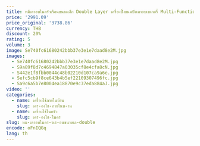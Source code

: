 ```yaml
---
title: หมีเตาอบในครัวเรือนขนาดเล็ก Double Layer เครื่องปิ้งขนมปังเตาอบเบเกอรี่ Multi-Function เตาอบไฟฟ้าอัตโนมัติ MINI พัดลมผลไม้ Dehydrator220V
price: '2991.09'
price_original: '3738.86'
currency: THB
discount: 20%
rating: 5
volume: 3
image: Se740fc61680242bbb37e3e1e7daad8e2M.jpg
images:
  - Se740fc61680242bbb37e3e1e7daad8e2M.jpg
  - S9a89f8d7c4694847a03035cf8e4cfa8cN.jpg
  - S442e1f8fbb0044c48b02210d107ca9a6e.jpg
  - Sefc5cb9f8ce643b4b5ef22109307496fc.jpg
  - Sa9c6a5b7e8004ea18870e9c37eda884aJ.jpg
video: ''
categories:
  - name: เครื่องใช้ภายในบ้าน
    slug: เคร-องใช-ภายในบ-าน
  - name: เครื่องใช้ในครัว
    slug: เคร-องใช-ในคร
slug: หม-เตาอบในคร-วเร-อนขนาดเล-double
encode: oFnIQGq
lang: th
---
```

  